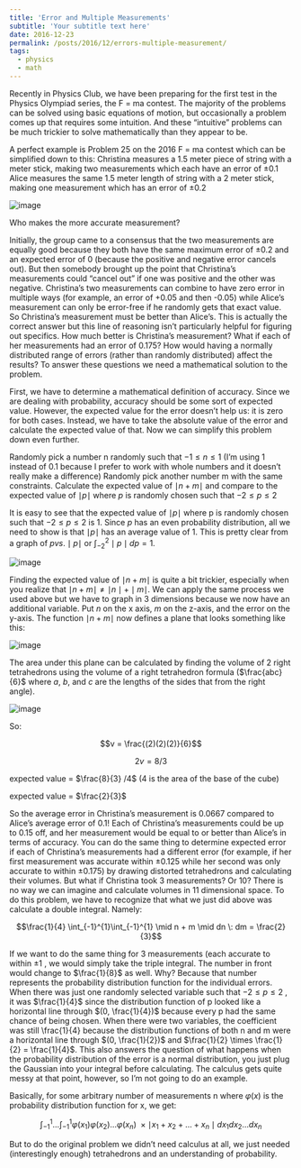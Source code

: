 ```yaml
---
title: 'Error and Multiple Measurements'
subtitle: 'Your subtitle text here'
date: 2016-12-23
permalink: /posts/2016/12/errors-multiple-measurement/
tags:
  - physics
  - math
---
```


Recently in Physics Club, we have been preparing for the first test in the Physics Olympiad series, the F = ma contest. The majority of the problems can be solved using basic equations of motion, but occasionally a problem comes up that requires some intuition. And these “intuitive” problems can be much trickier to solve mathematically than they appear to be.

A perfect example is Problem 25 on the 2016 F = ma contest which can be simplified down to this:
Christina measures a 1.5 meter piece of string with a meter stick, making two measurements which each have an error of  $\pm  0.1$
Alice measures the same 1.5 meter length of string with a 2 meter stick, making one measurement which has an error of  $\pm  0.2$

![image](https://github.com/user-attachments/assets/36628081-e8f0-4083-925b-bc9455f659c7)

Who makes the more accurate measurement?

Initially, the group came to a consensus that the two measurements are equally good because they both have the same maximum error of $\pm 0.2$ and an expected error of 0 (because the positive and negative error cancels out). But then somebody brought up the point that Christina’s measurements could “cancel out” if one was positive and the other was negative. Christina’s two measurements can combine to have zero error in multiple ways (for example, an error of +0.05 and then -0.05) while Alice’s measurement can only be error-free if he randomly gets that exact value. So Christina’s measurement must be better than Alice’s. This is actually the correct answer but this line of reasoning isn’t particularly helpful for figuring out specifics. How much better is Christina’s measurement? What if each of her measurements had an error of 0.175? How would having a normally distributed range of errors (rather than randomly distributed) affect the results? To answer these questions we need a mathematical solution to the problem.

First, we have to determine a mathematical definition of accuracy. Since we are dealing with probability, accuracy should be some sort of expected value. However, the expected value for the error doesn’t help us: it is zero for both cases. Instead, we have to take the absolute value of the error and calculate the expected value of that. Now we can simplify this problem down even further.

Randomly pick a number  n  randomly such that  $-1 \leq n \leq 1$  (I’m using 1 instead of 0.1 because I prefer to work with whole numbers and it doesn’t really make a difference)
Randomly pick another number m with the same constraints.
Calculate the expected value of $\mid n + m \mid$  and compare to the expected value of $\mid p \mid$  where $p$ is randomly chosen such that  $-2 \leq p \leq 2$ 

It is easy to see that the expected value of $\mid p \mid$  where p is randomly chosen such that  $-2 \leq p \leq 2$  is 1. Since  $p$  has an even probability distribution, all we need to show is that $\mid p \mid$  has an average value of 1. This is pretty clear from a graph of $p vs. \mid p \mid$  or  $\int_{-2}^{2} \mid p \mid dp = 1$.

![image](https://github.com/user-attachments/assets/50f32365-a839-40f6-9ad8-f29bbfc36239)


Finding the expected value of $\mid n + m \mid$  is quite a bit trickier, especially when you realize that $\mid n + m \mid \neq \mid n \mid + \mid m \mid$. We can apply the same process we used above but we have to graph in 3 dimensions because we now have an additional variable. Put $n$ on the x axis, $m$ on the z-axis, and the error on the y-axis. The function $\mid n + m \mid$ now defines a plane that looks something like this:

![image](https://github.com/user-attachments/assets/59785632-6db4-4919-b5d3-f005085ba4a5)


The area under this plane can be calculated by finding the volume of 2 right tetrahedrons using the volume of a right tetrahedron formula ($\frac{abc}{6}$  where $a$, $b$, and $c$ are the lengths of the sides that from the right angle).

![image](https://github.com/user-attachments/assets/d9017628-7b4f-4cb2-a705-f63ab534e667)

So:  

$$v = \frac{(2)(2)(2)}{6}$$

$$2v = 8/3$$

expected value = $\frac{8}{3} /4$  (4 is the area of the base of the cube)  

expected value = $\frac{2}{3}$

So the average error in Christina’s measurement is 0.0667 compared to Alice’s average error of 0.1! Each of Christina’s measurements could be up to 0.15 off, and her measurement would be equal to or better than Alice’s in terms of accuracy. You can do the same thing to determine expected error if each of Christina’s measurements had a different error (for example, if her first measurement was accurate within $\pm 0.125$ while her second was only accurate to within $\pm 0.175$) by drawing distorted tetrahedrons and calculating their volumes. But what if Christina took 3 measurements? Or 10? There is no way we can imagine and calculate volumes in 11 dimensional space. To do this problem, we have to recognize that what we just did above was calculate a double integral.
Namely:

$$\frac{1}{4} \int_{-1}^{1}\int_{-1}^{1} \mid n + m \mid dn \: dm = \frac{2}{3}$$

If we want to do the same thing for 3 measurements (each accurate to within  $\pm 1$ , we would simply take the triple integral. The number in front would change to  $\frac{1}{8}$  as well. Why? Because that number represents the probability distribution function for the individual errors. When there was just one randomly selected variable such that  $-2 \leq p \leq 2$ , it was  $\frac{1}{4}$  since the distribution function of p looked like a horizontal line through $(0,  \frac{1}{4})$  because every  p  had the same chance of being chosen. When there were two variables, the coefficient was still  \frac{1}{4}  because the distribution functions of both n and m were a horizontal line through $(0,  \frac{1}{2})$ and  $\frac{1}{2} \times \frac{1}{2} = \frac{1}{4}$. This also answers the question of what happens when the probability distribution of the error is a normal distribution, you just plug the Gaussian into your integral before calculating. The calculus gets quite messy at that point, however, so I’m not going to do an example.

Basically, for some arbitrary number of measurements  n  where  $\varphi(x)$  is the probability distribution function for x, we get:

 $$\int_{-1}^{1} \dots \int_{-1}^{1} \varphi(x_1)\varphi(x_2)\dots \varphi(x_n)\:\times\mid x_1 + x_2 + \dots + x_n \mid dx_1 dx_2 \dots dx_n$$

But to do the original problem we didn’t need calculus at all, we just needed (interestingly enough) tetrahedrons and an understanding of probability.

